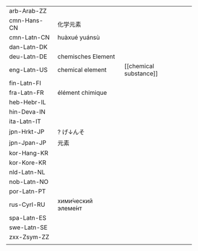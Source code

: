 | | | |
|-|-|-|
| arb-Arab-ZZ |  |  |
| cmn-Hans-CN | 化学元素 |  |
| cmn-Latn-CN | huàxué yuánsù |  |
| dan-Latn-DK |  |  |
| deu-Latn-DE | chemisches Element |  |
| eng-Latn-US | chemical element | [[chemical substance]] |
| fin-Latn-FI |  |  |
| fra-Latn-FR | élément chimique |  |
| heb-Hebr-IL |  |  |
| hin-Deva-IN |  |  |
| ita-Latn-IT |  |  |
| jpn-Hrkt-JP | ? げ↓んそ |  |
| jpn-Jpan-JP | 元素 |  |
| kor-Hang-KR |  |  |
| kor-Kore-KR |  |  |
| nld-Latn-NL |  |  |
| nob-Latn-NO |  |  |
| por-Latn-PT |  |  |
| rus-Cyrl-RU | хими́ческий элеме́нт |  |
| spa-Latn-ES |  |  |
| swe-Latn-SE |  |  |
| zxx-Zsym-ZZ |  |  |
|  |  |  |
